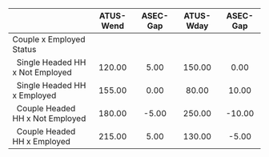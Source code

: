 
|                      |    ATUS-Wend |     ASEC-Gap |    ATUS-Wday |     ASEC-Gap |
| -------------------- | :----------: | :----------: | :----------: | :----------: |
| Couple x Employed Status |              |              |              |              |
| &nbsp;&nbsp;Single Headed HH x Not Employed |       120.00 |         5.00 |       150.00 |         0.00 |
| &nbsp;&nbsp;Single Headed HH x Employed |       155.00 |         0.00 |        80.00 |        10.00 |
| &nbsp;&nbsp;Couple Headed HH x Not Employed |       180.00 |        -5.00 |       250.00 |       -10.00 |
| &nbsp;&nbsp;Couple Headed HH x Employed |       215.00 |         5.00 |       130.00 |        -5.00 |


